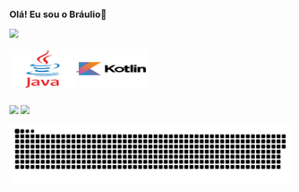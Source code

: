 ### Olá! Eu sou o Bráulio👋

 <div>
  <a href="https://github.com/Braulio-Carvalho">
   
  <img height="200" src="https://github-readme-stats.vercel.app/api?username=Braulio-Carvalho&show_icons=true&theme=tokyonight&include_all_commits=true&count_private=true"/>

     
</div>
 
 

<div style="display: inline_block"><br>
 
 
  <img align="center" alt="Braulio-Java" height="70" width="120" src="https://raw.githubusercontent.com/devicons/devicon/master/icons/java/java-original-wordmark.svg">
  <img align="center" alt="Braulio-kotlin" height="70" width="120" src="https://raw.githubusercontent.com/devicons/devicon/master/icons/kotlin/kotlin-original-wordmark.svg"> 
</div>
  
  ##
 
<div> 	

  <a href = "mailto:braulio.github@gmail.com"><img src="https://img.shields.io/badge/-Gmail-%23333?style=for-the-badge&logo=gmail&logoColor=white" target="_blank"></a>
  <a href="https://www.linkedin.com/in/Braulio-Carvalho" target="_blank"><img src="https://img.shields.io/badge/-LinkedIn-%230077B5?style=for-the-badge&logo=linkedin&logoColor=white" target="_blank"></a> 
 
![Snake animation](https://github.com/Braulio-Carvalho/Braulio-Carvalho/blob/output/github-contribution-grid-snake.svg)


</div>

